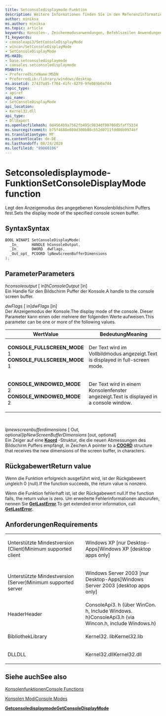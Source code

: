 ```yaml
---
title: Setconsoledisplaymode-Funktion
description: Weitere Informationen finden Sie in den Referenzinformationen zur setconsoledisplaymode-Funktion, mit der der Anzeigemodus des angegebenen Konsolenbildschirm Puffers festgelegt wird.
author: miniksa
ms.author: miniksa
ms.topic: article
keywords: Konsolen-, Zeichenmodusanwendungen, Befehlszeilen Anwendungen, Terminalanwendungen, Konsolen-API
f1_keywords:
- consoleapi3/SetConsoleDisplayMode
- wincon/SetConsoleDisplayMode
- SetConsoleDisplayMode
MS-HAID:
- base.setconsoledisplaymode
- consoles.setconsoledisplaymode
MSHAttr:
- PreferredSiteName:MSDN
- PreferredLib:/library/windows/desktop
ms.assetid: 27437a85-f784-41fc-8279-9fe089b0a744
topic_type:
- apiref
api_name:
- SetConsoleDisplayMode
api_location:
- Kernel32.dll
api_type:
- DllExport
ms.openlocfilehash: 0d4564b9a7562fb495c9834df98708d5faff5334
ms.sourcegitcommit: b75f4688e080d300b80c552d0711fdd86b9974bf
ms.translationtype: MT
ms.contentlocale: de-DE
ms.lasthandoff: 08/24/2020
ms.locfileid: "89060106"
---
```

# <a name="setconsoledisplaymode-function"></a><span data-ttu-id="e2276-104">Setconsoledisplaymode-Funktion</span><span class="sxs-lookup"><span data-stu-id="e2276-104">SetConsoleDisplayMode function</span></span>


<span data-ttu-id="e2276-105">Legt den Anzeigemodus des angegebenen Konsolenbildschirm Puffers fest.</span><span class="sxs-lookup"><span data-stu-id="e2276-105">Sets the display mode of the specified console screen buffer.</span></span>

<a name="syntax"></a><span data-ttu-id="e2276-106">Syntax</span><span class="sxs-lookup"><span data-stu-id="e2276-106">Syntax</span></span>
------

```C
BOOL WINAPI SetConsoleDisplayMode(
  _In_      HANDLE hConsoleOutput,
  _In_      DWORD  dwFlags,
  _Out_opt_ PCOORD lpNewScreenBufferDimensions
);
```

<a name="parameters"></a><span data-ttu-id="e2276-107">Parameter</span><span class="sxs-lookup"><span data-stu-id="e2276-107">Parameters</span></span>
----------

<span data-ttu-id="e2276-108">*hconsoleoutput* \[ in\]</span><span class="sxs-lookup"><span data-stu-id="e2276-108">*hConsoleOutput* \[in\]</span></span>  
<span data-ttu-id="e2276-109">Ein Handle für den Bildschirm Puffer der Konsole.</span><span class="sxs-lookup"><span data-stu-id="e2276-109">A handle to the console screen buffer.</span></span>

<span data-ttu-id="e2276-110">*dwFlags* \[ in\]</span><span class="sxs-lookup"><span data-stu-id="e2276-110">*dwFlags* \[in\]</span></span>  
<span data-ttu-id="e2276-111">Der Anzeigemodus der Konsole.</span><span class="sxs-lookup"><span data-stu-id="e2276-111">The display mode of the console.</span></span> <span data-ttu-id="e2276-112">Dieser Parameter kann einen oder mehrere der folgenden Werte aufweisen.</span><span class="sxs-lookup"><span data-stu-id="e2276-112">This parameter can be one or more of the following values.</span></span>

<table>
<colgroup>
<col width="50%" />
<col width="50%" />
</colgroup>
<thead>
<tr class="header">
<th><span data-ttu-id="e2276-113">Wert</span><span class="sxs-lookup"><span data-stu-id="e2276-113">Value</span></span></th>
<th><span data-ttu-id="e2276-114">Bedeutung</span><span class="sxs-lookup"><span data-stu-id="e2276-114">Meaning</span></span></th>
</tr>
</thead>
<tbody>
<tr class="odd">
<td><span data-ttu-id="e2276-115"><span id="CONSOLE_FULLSCREEN_MODE"></span><span id="console_fullscreen_mode"></span>
<strong>CONSOLE_FULLSCREEN_MODE</strong> 1</span><span class="sxs-lookup"><span data-stu-id="e2276-115"><span id="CONSOLE_FULLSCREEN_MODE"></span><span id="console_fullscreen_mode"></span>
<strong>CONSOLE_FULLSCREEN_MODE</strong> 1</span></span></td>
<td><p><span data-ttu-id="e2276-116">Der Text wird im Vollbildmodus angezeigt.</span><span class="sxs-lookup"><span data-stu-id="e2276-116">Text is displayed in full-screen mode.</span></span></p></td>
</tr>
<tr class="even">
<td><span data-ttu-id="e2276-117"><span id="CONSOLE_WINDOWED_MODE"></span><span id="console_windowed_mode"></span>
<strong>CONSOLE_WINDOWED_MODE</strong> 2</span><span class="sxs-lookup"><span data-stu-id="e2276-117"><span id="CONSOLE_WINDOWED_MODE"></span><span id="console_windowed_mode"></span>
<strong>CONSOLE_WINDOWED_MODE</strong> 2</span></span></td>
<td><p><span data-ttu-id="e2276-118">Der Text wird in einem Konsolenfenster angezeigt.</span><span class="sxs-lookup"><span data-stu-id="e2276-118">Text is displayed in a console window.</span></span></p></td>
</tr>
</tbody>
</table>

 

<span data-ttu-id="e2276-119">*lpnewscreenbufferdimensions* \[ Out, optional\]</span><span class="sxs-lookup"><span data-stu-id="e2276-119">*lpNewScreenBufferDimensions* \[out, optional\]</span></span>  
<span data-ttu-id="e2276-120">Ein Zeiger auf eine [**Koord**](coord-str.md) -Struktur, die die neuen Abmessungen des Bildschirm Puffers empfängt, in Zeichen.</span><span class="sxs-lookup"><span data-stu-id="e2276-120">A pointer to a [**COORD**](coord-str.md) structure that receives the new dimensions of the screen buffer, in characters.</span></span>

<a name="return-value"></a><span data-ttu-id="e2276-121">Rückgabewert</span><span class="sxs-lookup"><span data-stu-id="e2276-121">Return value</span></span>
------------

<span data-ttu-id="e2276-122">Wenn die Funktion erfolgreich ausgeführt wird, ist der Rückgabewert ungleich 0 (null).</span><span class="sxs-lookup"><span data-stu-id="e2276-122">If the function succeeds, the return value is nonzero.</span></span>

<span data-ttu-id="e2276-123">Wenn die Funktion fehlerhaft ist, ist der Rückgabewert null.</span><span class="sxs-lookup"><span data-stu-id="e2276-123">If the function fails, the return value is zero.</span></span> <span data-ttu-id="e2276-124">Um erweiterte Fehlerinformationen abzurufen, nennen Sie [**GetLastError**](https://msdn.microsoft.com/library/windows/desktop/ms679360).</span><span class="sxs-lookup"><span data-stu-id="e2276-124">To get extended error information, call [**GetLastError**](https://msdn.microsoft.com/library/windows/desktop/ms679360).</span></span>

<a name="requirements"></a><span data-ttu-id="e2276-125">Anforderungen</span><span class="sxs-lookup"><span data-stu-id="e2276-125">Requirements</span></span>
------------

<table>
<colgroup>
<col width="50%" />
<col width="50%" />
</colgroup>
<tbody>
<tr class="odd">
<td><p><span data-ttu-id="e2276-126">Unterstützte Mindestversion (Client)</span><span class="sxs-lookup"><span data-stu-id="e2276-126">Minimum supported client</span></span></p></td>
<td><p><span data-ttu-id="e2276-127">Windows XP [nur Desktop-Apps]</span><span class="sxs-lookup"><span data-stu-id="e2276-127">Windows XP [desktop apps only]</span></span></p></td>
</tr>
<tr class="even">
<td><p><span data-ttu-id="e2276-128">Unterstützte Mindestversion (Server)</span><span class="sxs-lookup"><span data-stu-id="e2276-128">Minimum supported server</span></span></p></td>
<td><p><span data-ttu-id="e2276-129">Windows Server 2003 [nur Desktop-Apps]</span><span class="sxs-lookup"><span data-stu-id="e2276-129">Windows Server 2003 [desktop apps only]</span></span></p></td>
</tr>
<tr class="odd">
<td><p><span data-ttu-id="e2276-130">Header</span><span class="sxs-lookup"><span data-stu-id="e2276-130">Header</span></span></p></td>
<td><span data-ttu-id="e2276-131">ConsoleApi3. h (über WinCon. h, Include Windows. h)</span><span class="sxs-lookup"><span data-stu-id="e2276-131">ConsoleApi3.h (via Wincon.h, include Windows.h)</span></span></td>
</tr>
<tr class="even">
<td><p><span data-ttu-id="e2276-132">Bibliothek</span><span class="sxs-lookup"><span data-stu-id="e2276-132">Library</span></span></p></td>
<td><span data-ttu-id="e2276-133">Kernel32. lib</span><span class="sxs-lookup"><span data-stu-id="e2276-133">Kernel32.lib</span></span></td>
</tr>
<tr class="odd">
<td><p><span data-ttu-id="e2276-134">DLL</span><span class="sxs-lookup"><span data-stu-id="e2276-134">DLL</span></span></p></td>
<td><span data-ttu-id="e2276-135">Kernel32.dll</span><span class="sxs-lookup"><span data-stu-id="e2276-135">Kernel32.dll</span></span></td>
</tr>
<tr class="even">
</tr>
<tr class="odd">
</tr>
<tr class="even">
</tr>
</tbody>
</table>

## <a name="span-idsee_alsospansee-also"></a><span data-ttu-id="e2276-136"><span id="see_also"></span>Siehe auch</span><span class="sxs-lookup"><span data-stu-id="e2276-136"><span id="see_also"></span>See also</span></span>


[<span data-ttu-id="e2276-137">Konsolenfunktionen</span><span class="sxs-lookup"><span data-stu-id="e2276-137">Console Functions</span></span>](console-functions.md)

[<span data-ttu-id="e2276-138">Konsolen Modi</span><span class="sxs-lookup"><span data-stu-id="e2276-138">Console Modes</span></span>](console-modes.md)

[<span data-ttu-id="e2276-139">**Getconsoledisplaymode**</span><span class="sxs-lookup"><span data-stu-id="e2276-139">**GetConsoleDisplayMode**</span></span>](getconsoledisplaymode.md)

 

 




